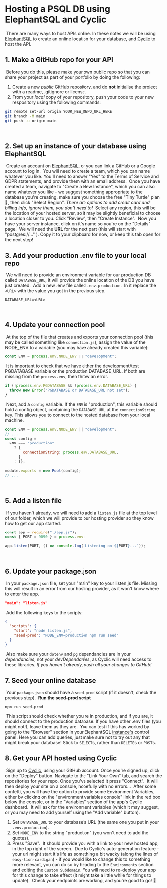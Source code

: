 # Hosting a PSQL DB using ElephantSQL and Cyclic

​
There are many ways to host APIs online. In these notes we will be using [ElephantSQL](https://www.elephantsql.com/) to create an online location for your database, and [Cyclic](https://www.cyclic.sh/) to host the API.
​

## 1. Make a GitHub repo for your API

​
Before you do this, please make your own public repo so that you can share your project as part of your portfolio by doing the following:
​

1. Create a new _public_ GitHub repository, and do **not** initialise the project with a readme, .gitignore or license.
2. From your _local_ copy of your repository, push your code to your new respository using the following commands:
   ​

```bash
git remote set-url origin YOUR_NEW_REPO_URL_HERE
git branch -M main
git push -u origin main
```

​

## 2. Set up an instance of your database using ElephantSQL

​
Create an account on [ElephantSQL](https://www.elephantsql.com/), or you can link a GitHub or a Google account to log in.
​
You will need to create a team, which you can name whatever you like. You'll need to answer "Yes" to the Terms of Service and GDPR statements, and provide them with an email address.
​
Once you have created a team, navigate to "Create a New Instance", which you can also name whatever you like - we suggest something appropriate to the database you're creating, make sure you choose the free "Tiny Turtle" plan 🐢, then click "Select Region".
​
_There are options to add credit card and billing info, ignore them, you don't need to!_
​
Select any region, this will be the location of your hosted server, so it may be slightly beneficial to choose a location closer to you. Click "Review", then "Create Instance".
​
Now you have your server instance, click on it's name so you're on the "Details" page.
​
We will need the **URL** for the next part (this will start with "postgres://..." ). Copy it to your clipboard for now, or keep this tab open for the next step!
​

## 3. Add your production .env file to your local repo

​
We will need to provide an environment variable for our production DB called `DATABASE_URL`, it will provide the online location of the DB you have just created.
​
Add a new .env file called `.env.production`.
​
In it replace the `<URL>` with the value you got in the previous step.
​

```
DATABASE_URL=<URL>
```

​

## 4. Update your connection pool

​
At the top of the file that creates and exports your connection pool (this may be called something like `connection.js`), assign the value of the NODE_ENV to a variable (you may have already created this variable):
​

```js
const ENV = process.env.NODE_ENV || "development";
```

​
It is important to check that we have either the development/test PGDATABASE variable or the production DATABASE_URL. If both are missing from the `process.env`, then throw an error.
​

```js
if (!process.env.PGDATABASE && !process.env.DATABASE_URL) {
  throw new Error("PGDATABASE or DATABASE_URL not set");
}
```

​
Next, add a `config` variable. If the `ENV` is "production", this variable should hold a config object, containing the `DATABASE_URL` at the `connectionString` key. This allows you to connect to the hosted database from your local machine.
​

```js
const ENV = process.env.NODE_ENV || "development";
// ...
const config =
  ENV === "production"
    ? {
        connectionString: process.env.DATABASE_URL,
      }
    : {};
​
module.exports = new Pool(config);
// ...
```

​

## 5. Add a listen file

​
If you haven't already, we will need to add a `listen.js` file at the top level of our folder, which we will provide to our hosting provider so they know how to get our app started.
​

```js
const app = require("./app.js");
const { PORT = 9090 } = process.env;
​
app.listen(PORT, () => console.log(`Listening on ${PORT}...`));
```

​

## 6. Update your package.json

​
In your `package.json` file, set your "main" key to your listen.js file. Missing this will result in an error from our hosting provider, as it won't know where to enter the app.
​

```json
"main": "listen.js"
```

​
Add the following keys to the scripts:
​

```json
{
  "scripts": {
    "start": "node listen.js",
    "seed-prod": "NODE_ENV=production npm run seed"
  }
}
```

​
Also make sure your `dotenv` and `pg` dependancies are in your _dependancies_, not your _devDependanies_, as Cyclic will need access to these libraries.
​
_If you haven't already, push all your changes to GitHub!_
​

## 7. Seed your online database

​
Your `package.json` should have a `seed-prod` script (if it doesn't, check the previous step).
​
**Run the seed-prod script**
​

```bash
npm run seed-prod
```

​
This script should check whether you're in production, and if you are, it should connect to the production database. If you have other .env files (you might not!), leave them as they are.
​
You can test if this has worked by going to the "Browser" section in your ElephantSQL [instance's](https://customer.elephantsql.com/instance) control panel. Here you can add queries, just make sure not to try out any that might break your database! Stick to `SELECT`s, rather than `DELETE`s or `POST`s.
​

## 8. Get your API hosted using Cyclic

​
Sign up to [Cyclic](https://www.cyclic.sh/), using your GitHub account. Once you're signed up, click on the "Deploy" button.
​
Navigate to the "Link Your Own" tab, and search the repositories for your repo. Once you've selected it press "Connect".
​
It will then deploy your site on a console, hopefully with no errors...
​
After some confetti, you will have the option to provide some Environment Variables, either by clicking on the "environment variables console" link in the red box below the console, or in the "Variables" section of the app's Cyclic dashboard.
​
It will ask for the environment variables (which it may suggest, or you may need to add yourself using the "Add variable" button).
​

1. Set `DATABASE_URL` to your database's URL (the same one you put in your `.env.production`).
2. Set `NODE_ENV` to the string "production" (you won't need to add the quotes).
3. Press "Save".
   ​
   It should provide you with a link to your new hosted app, in the top right of the screen.
   ​
   Due to Cyclic's auto-generation feature - your url might start it's life as something a bit wacky (along the lines of `easy-lion-cardigan`) - if you would like to change this to something more relevant, you can do so by heading to the `Environments` section and editing the `Custom Subdomain`. You will need to re-deploy your app for this change to take effect (it might take a little while for things to update).
   ​
   Check your endpoints are working, and you're good to go! 🎉
